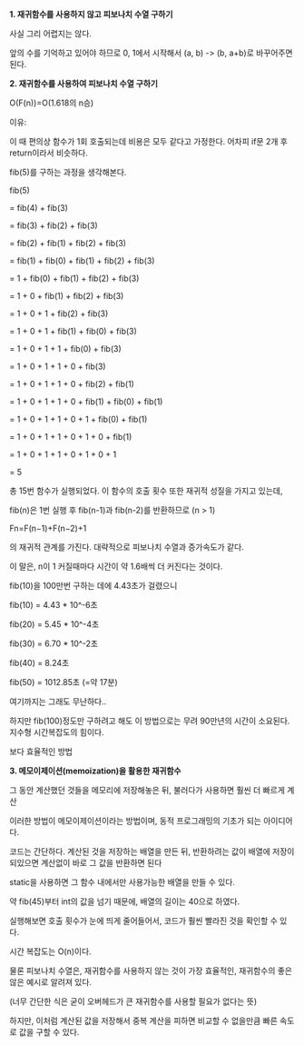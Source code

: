 **1. 재귀함수를 사용하지 않고 피보나치 수열 구하기**

사실 그리 어렵지는 않다.

앞의 수를 기억하고 있어야 하므로 0, 1에서 시작해서 (a, b) -> (b, a+b)로 바꾸어주면 된다.

**2. 재귀함수를 사용하여 피보나치 수열 구하기**

O(F(n))=O(1.618의 n승)

이유:

이 때 편의상 함수가 1회 호출되는데 비용은 모두 같다고 가정한다. 어차피 if문 2개 후 return이라서 비슷하다.

fib(5)를 구하는 과정을 생각해본다.



fib(5)

= fib(4) + fib(3)

= fib(3) + fib(2) + fib(3)

= fib(2) + fib(1) + fib(2) + fib(3)

= fib(1) + fib(0) + fib(1) + fib(2) + fib(3)

= 1 + fib(0) + fib(1) + fib(2) + fib(3)

= 1 + 0 + fib(1) + fib(2) + fib(3)

= 1 + 0 + 1 + fib(2) + fib(3)

= 1 + 0 + 1 + fib(1) + fib(0) + fib(3)

= 1 + 0 + 1 + 1 + fib(0) + fib(3)

= 1 + 0 + 1 + 1 + 0 + fib(3)

= 1 + 0 + 1 + 1 + 0 + fib(2) + fib(1)

= 1 + 0 + 1 + 1 + 0 + fib(1) + fib(0) + fib(1)

= 1 + 0 + 1 + 1 + 0 + 1 + fib(0) + fib(1)

= 1 + 0 + 1 + 1 + 0 + 1 + 0 + fib(1)

= 1 + 0 + 1 + 1 + 0 + 1 + 0 + 1

= 5



총 15번 함수가 실행되었다. 이 함수의 호출 횟수 또한 재귀적 성질을 가지고 있는데,

fib(n)은 1번 실행 후 fib(n-1)과 fib(n-2)를 반환하므로 (n > 1)

Fn=F(n−1)+F(n−2)+1

의 재귀적 관계를 가진다. 대략적으로 피보나치 수열과 증가속도가 같다.

이 말은, n이 1 커질때마다 시간이 약 1.6배씩 더 커진다는 것이다.

fib(10)을 100만번 구하는 데에 4.43초가 걸렸으니

fib(10) = 4.43 * 10^-6초

fib(20) = 5.45 * 10^-4초

fib(30) = 6.70 * 10^-2초

fib(40) = 8.24초

fib(50) = 1012.85초 (=약 17분)

여기까지는 그래도 무난하다..

하지만 fib(100)정도만 구하려고 해도 이 방법으로는 무려 90만년의 시간이 소요된다. 지수형 시간복잡도의 힘이다.

보다 효율적인 방법

**3. 메모이제이션(memoization)을 활용한 재귀함수**

그 동안 계산했던 것들을 메모리에 저장해놓은 뒤, 불러다가 사용하면 훨씬 더 빠르게 계산

이러한 방법이 메모이제이션이라는 방법이며, 동적 프로그래밍의 기초가 되는 아이디어다.

코드는 간단하다. 계산된 것을 저장하는 배열을 만든 뒤, 반환하려는 값이 배열에 저장이 되있으면 계산없이 바로 그 값을 반환하면 된다

static을 사용하면 그 함수 내에서만 사용가능한 배열을 만들 수 있다.

약 fib(45)부터 int의 값을 넘기 때문에, 배열의 길이는 40으로 하였다.

실행해보면 호출 횟수가 눈에 띄게 줄어들어서, 코드가 훨씬 빨라진 것을 확인할 수 있다.

시간 복잡도는 O(n)이다.

물론 피보나치 수열은, 재귀함수를 사용하지 않는 것이 가장 효율적인, 재귀함수의 좋은 않은 예시로 알려져 있다.

(너무 간단한 식은 굳이 오버헤드가 큰 재귀함수를 사용할 필요가 없다는 뜻)

하지만, 이처럼 계산된 값을 저장해서 중복 계산을 피하면 비교할 수 없을만큼 빠른 속도로 값을 구할 수 있다.
